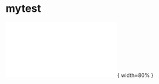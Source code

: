 # mytest

![Einordnung neuronaler Netze in die künstliche Intelligenz. *Quelle: Angelehnt an [@News2018]* \label{ki_ml_dl}](source/figures/ki_ml_dl.pdf "TEST"){ width=80% }

